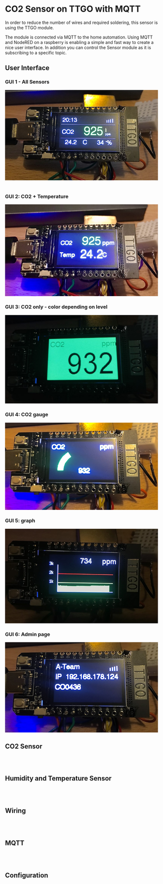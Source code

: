 # CO2 Sensor on TTGO with MQTT
In order to reduce the number of wires and required soldering, this sensor is using the TTGO module.

The module is connected via MQTT to the home automation.
Using MQTT and NodeRED on a raspberry is enabling a simple and fast way to create a nice user interface.
In addition you can control the Sensor module as it is subscribing to a specific topic.

## User Interface
### GUI 1 - All Sensors
![TTGO-1](images/TTGO-1.jpg)
<br><br>
### GUI 2: CO2 + Temperature
![GitHub Logo](images/TTGO-2.jpg)
<br>
### GUI 3: CO2 only - color depending on level
![GitHub Logo](/images/TTGO-3.jpg)

### GUI 4: CO2 gauge
![GitHub Logo](images/TTGO-4.jpg)

### GUI 5: graph
![GitHub Logo](./images/TTGO-5.jpg)
<br>
### GUI 6: Admin page
![GitHub Logo](./images/TTGO-6.jpg)


## CO2 Sensor


<br><br>
## Humidity and Temperature Sensor

<br><br>
## Wiring


<br><br>
## MQTT

<br><br>
## Configuration

